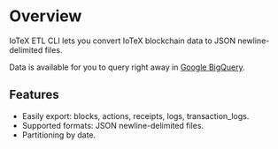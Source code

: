 # Overview

IoTeX ETL CLI lets you convert IoTeX blockchain data to JSON newline-delimited files.

Data is available for you to query right away in [Google BigQuery](https://console.cloud.google.com/bigquery).

## Features

* Easily export: blocks, actions, receipts, logs, transaction_logs.
* Supported formats: JSON newline-delimited files.
* Partitioning by date.
